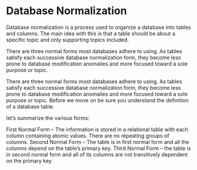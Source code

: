 # Database Normalization

Database normalization is a process used to organize a database into tables and columns.  The main idea with this is that a table should be about a specific topic and only supporting topics included. 


There are three normal forms most databases adhere to using.  As tables satisfy each successive database normalization form, they become less prone to database modification anomalies and more focused toward a sole purpose or topic. 

There are three normal forms most databases adhere to using.  As tables satisfy each successive database normalization form, they become less prone to database modification anomalies and more focused toward a sole purpose or topic. Before we move on be sure you understand the definition of a database table.


let’s summarize the various forms:

First Normal Form – The information is stored in a relational table with each column containing atomic values. There are no repeating groups of columns.
Second Normal Form – The table is in first normal form and all the columns depend on the table’s primary key.
Third Normal Form – the table is in second normal form and all of its columns are not transitively dependent on the primary key



